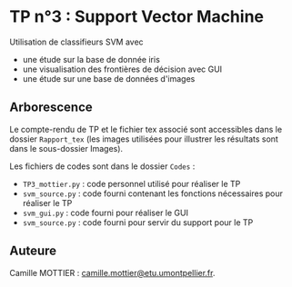 # TP n°3 : Support Vector Machine

Utilisation de classifieurs SVM avec
+ une étude sur la base de donnée iris
+ une visualisation des frontières de décision avec GUI
+ une étude sur une base de données d'images

## Arborescence

Le compte-rendu de TP et le fichier tex associé sont accessibles dans le dossier `Rapport_tex` (les images utilisées pour illustrer les résultats sont dans le sous-dossier Images).

Les fichiers de codes sont dans le dossier `Codes` :
+ `TP3_mottier.py` : code personnel utilisé pour réaliser le TP
+ `svm_source.py` : code fourni contenant les fonctions nécessaires pour réaliser le TP
+ `svm_gui.py` : code fourni pour réaliser le GUI
+ `svm_source.py` : code fourni pour servir du support pour le TP

## Auteure

Camille MOTTIER : [camille.mottier@etu.umontpellier.fr](mailto:camille.mottier@etu.umontpellier.fr).
